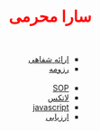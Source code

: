 <html>
<head>
<h1 style="color:red">
سارا محرمی
  <style>
   
  </style>
</h1>
<br/>
</head>
<body style="direction:rtl">

<ul style="direction:rtl" type="square">
<li style=" direction:rtl;" >
<a href="https://github.com/saramoharamee6880/PNU_3991_AR.github.io/blob/gh-pages/slide.pdf">ارائه شفاهی</a>
</li>
<li style=" direction:rtl;">
<a href="https://saramoharamee6880.github.io">رزومه</a>
</li>
<br/>
<li style=" direction:rtl;">
<a href="https://saramoharamee6880.github.io/Angizehname.html">SOP</a>
</li>

<li style=" direction:rtl;">
<a href="https://github.com/saramoharamee6880/PNU_3991_AR.github.io/blob/gh-pages/Ravesh.pdf ">لاتکس</a>
</li>
<li>
<a href="https://github.com/saramoharamee6880/PNU_3991_AR.github.io/blob/gh-pages/download-1.pdf">javascript</a>
</li>
<li style=" direction:rtl;">
  <a href="https://github.com/saramoharamee6880/PNU_3991_AR.github.io/blob/gh-pages/%D8%A7%D8%B1%D8%B2%DB%8C%D8%A7%D8%A8%DB%8C%20%D8%B1%D9%88%D8%B4%20%D9%BE%DA%98%D9%88%D9%87%D8%B4.pdf">ارزیابی </a>
  </li>

</ul>
</body>
</html>
